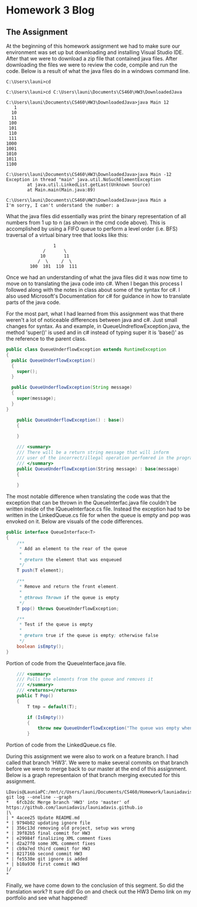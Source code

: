 # Homework 3 Blog

## The Assignment

At the beginning of this homework assignment we had to make sure our environment was
set up but downloading and installing Visual Studio IDE. After that we were to download
a zip file that contained java files. After downloading the files we were to review the 
code, compile and run the code. Below is a result of what the java files do in a windows
command line.

```
C:\Users\launi>cd

C:\Users\launi>cd C:\Users\launi\Documents\CS460\HW3\DownloadedJava

C:\Users\launi\Documents\CS460\HW3\DownloadedJava>java Main 12
   1
  10
  11
 100
 101
 110
 111
1000
1001
1010
1011
1100

C:\Users\launi\Documents\CS460\HW3\DownloadedJava>java Main -12
Exception in thread "main" java.util.NoSuchElementException
        at java.util.LinkedList.getLast(Unknown Source)
        at Main.main(Main.java:89)

C:\Users\launi\Documents\CS460\HW3\DownloadedJava>java Main a
I'm sorry, I can't understand the number: a
```

What the java files did essentially was print the binary representation of all numbers from 1 up to n (as shown in the cmd code above). This is accomplished by using a FIFO queue to perform a level order (i.e. BFS) traversal of a virtual binary tree that looks like this:

                      1
                  /       \
                 10       11
                /  \     /  \
             100  101  110  111

Once we had an understanding of what the java files did it was now time to move on to translating the java code into c#. When I began this process I followed along with the notes in class about some of the syntax for c#. I also used Microsoft's Documentation for c# for guidance in how to translate parts of the java code.

For the most part, what I had learned from this assignment was that there weren't a lot of noticeable differences between java and c#. Just small changes for syntax. As and example, in QueueUndreflowException.java, the method 'super()' is used and in c# instead of typing super it is 'base()' as the reference to the parent class.

```java
public class QueueUnderflowException extends RuntimeException
{
  public QueueUnderflowException()
  {
    super();
  }

  public QueueUnderflowException(String message)
  {
    super(message);
  }
}
```
```cs
    public QueueUnderflowException() : base()
    {
         
    }

    /// <summary>
    /// There will be a return string message that will inform
    /// user of the incorrect/illegal operation perfomred in the program.
    /// </summary>
    public QueueUnderflowException(String message) : base(message)
    {
           
    }
```

The most notable difference when translating the code was that the exception that can be thrown in the QueueInterfac.java file couldn't be written inside of the IQueueInterface.cs file. Instead the exception had to be written in the LinkedQueue.cs file for when the queue is empty and pop was envoked on it. Below are visuals of the code differences.

```java
public interface QueueInterface<T>
{
    /**
     * Add an element to the rear of the queue
     * 
     * @return the element that was enqueued
     */
    T push(T element);

    /**
     * Remove and return the front element.
     * 
     * @throws Thrown if the queue is empty
     */
    T pop() throws QueueUnderflowException;

    /**
     * Test if the queue is empty
     * 
     * @return true if the queue is empty; otherwise false
     */
    boolean isEmpty();
}
```
Portion of code from the QueueInterface.java file.
```cs
    /// <summary>
    /// Pulls the elements from the queue and removes it
    /// </summary>
    /// <returns></returns>
    public T Pop()
    {
        T tmp = default(T);

        if (IsEmpty())
        {
            throw new QueueUnderflowException("The queue was empty when pop was invoked.");
        }
```
Portion of code from the LinkedQueue.cs file.

During this assignment we were also to work on a feature branch. I had called that branch 'HW3'. We were to make several commits on that branch before we were to merge back to our master at the end of this assignment. Below is a graph representaion of that branch merging executed for this assignment.

```
LDavis@LauniaPC:/mnt/c/Users/launi/Documents/CS460/Homework/launiadavis.github.io$ git log --oneline --graph
*   6fcb2dc Merge branch 'HW3' into 'master' of https://github.com/launiadavis/launiadavis.github.io
|\
| * 4acee25 Update README.md
* | 9794b02 updating ignore file
* | 356c13d removing old project, setup was wrong
* | 39f82b5 final commit for HW3
* | e29984f finalizing XML comment fixes
* | d2a27f0 some XML comment fixes
* | cb9a7ed third commit for HW3
* | 821716b second commit HW3
* | fe5538e git ignore is added
* | b10a930 first commit HW3
|/
* 
```

Finally, we have come down to the conclusion of this segment. So did the translation work? It sure did! Go on and check out the HW3 Demo link on my portfolio and see what happened!

